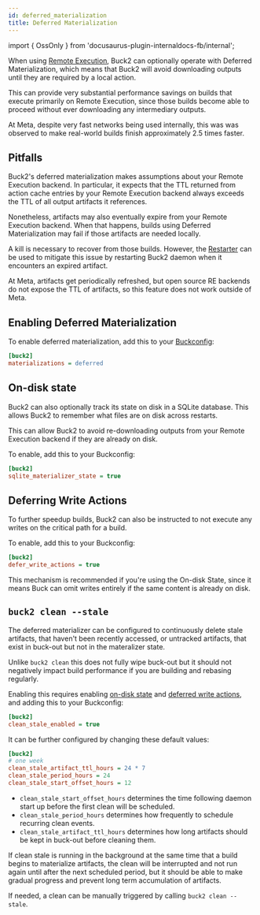 ```yaml
---
id: deferred_materialization
title: Deferred Materialization
---
```


import { OssOnly } from 'docusaurus-plugin-internaldocs-fb/internal';

When using [Remote Execution](../remote_execution.md), Buck2 can optionally
operate with Deferred Materialization, which means that Buck2 will avoid
downloading outputs until they are required by a local action.

This can provide very substantial performance savings on builds that execute
primarily on Remote Execution, since those builds become able to proceed without
ever downloading any intermediary outputs.

At Meta, despite very fast networks being used internally, this was was observed
to make real-world builds finish approximately 2.5 times faster.

## Pitfalls

Buck2's deferred materialization makes assumptions about your Remote Execution
backend. In particular, it expects that the TTL returned from action cache
entries by your Remote Execution backend always exceeds the TTL of all output
artifacts it references.

Nonetheless, artifacts may also eventually expire from your Remote Execution
backend. When that happens, builds using Deferred Materialization may fail if
those artifacts are needed locally.

A kill is necessary to recover from those builds. However, the
[Restarter](restarter.md) can be used to mitigate this issue by restarting Buck2
daemon when it encounters an expired artifact.

<OssOnly>
At Meta, artifacts get periodically refreshed, but open source RE backends do not expose the TTL of artifacts, so this feature does not work outside of Meta.
</OssOnly>

## Enabling Deferred Materialization

To enable deferred materialization, add this to your
[Buckconfig](../../concepts/buckconfig.md):

```ini
[buck2]
materializations = deferred
```

## On-disk state

Buck2 can also optionally track its state on disk in a SQLite database. This
allows Buck2 to remember what files are on disk across restarts.

This can allow Buck2 to avoid re-downloading outputs from your Remote Execution
backend if they are already on disk.

To enable, add this to your Buckconfig:

```ini
[buck2]
sqlite_materializer_state = true
```

## Deferring Write Actions

To further speedup builds, Buck2 can also be instructed to not execute any
writes on the critical path for a build.

To enable, add this to your Buckconfig:

```ini
[buck2]
defer_write_actions = true
```

This mechanism is recommended if you're using the On-disk State, since it means
Buck can omit writes entirely if the same content is already on disk.

## `buck2 clean --stale`

The deferred materializer can be configured to continuously delete stale
artifacts, that haven't been recently accessed, or untracked artifacts, that
exist in buck-out but not in the materalizer state.

Unlike `buck2 clean` this does not fully wipe buck-out but it should not
negatively impact build performance if you are building and rebasing regularly.

Enabling this requires enabling [on-disk state](#on-disk-state) and
[deferred write actions](#deferring-write-actions), and adding this to your
Buckconfig:

```ini
[buck2]
clean_stale_enabled = true
```

It can be further configured by changing these default values:

```ini
[buck2]
# one week
clean_stale_artifact_ttl_hours = 24 * 7
clean_stale_period_hours = 24
clean_stale_start_offset_hours = 12
```

- `clean_stale_start_offset_hours` determines the time following daemon start up
  before the first clean will be scheduled.
- `clean_stale_period_hours` determines how frequently to schedule recurring
  clean events.
- `clean_stale_artifact_ttl_hours` determines how long artifacts should be kept
  in buck-out before cleaning them.

If clean stale is running in the background at the same time that a build begins
to materialize artifacts, the clean will be interrupted and not run again until
after the next scheduled period, but it should be able to make gradual progress
and prevent long term accumulation of artifacts.

If needed, a clean can be manually triggered by calling `buck2 clean --stale`.
